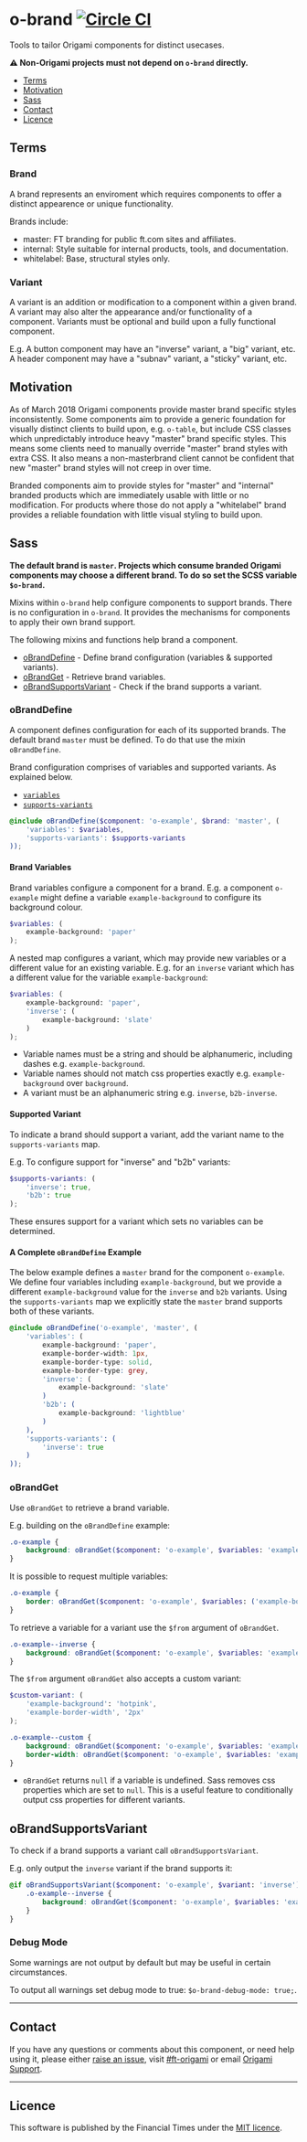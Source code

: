 o-brand [![Circle CI](https://circleci.com/gh/Financial-Times/o-brand/tree/master.svg?style=svg)](https://circleci.com/gh/Financial-Times/o-brand/tree/master)
=================

Tools to tailor Origami components for distinct usecases.

**&#x26A0;&#xFE0F; Non-Origami projects must not depend on `o-brand` directly.**



- [Terms](#terms)
- [Motivation](#motivation)
- [Sass](#sass)
- [Contact](#contact)
- [Licence](#licence)

## Terms

### Brand

A brand represents an enviroment which requires components to offer a distinct appearence or unique functionality.

Brands include:

- master: FT branding for public ft.com sites and affiliates.
- internal: Style suitable for internal products, tools, and documentation.
- whitelabel: Base, structural styles only.

### Variant

A variant is an addition or modification to a component within a given brand. A variant may also alter the appearance and/or functionality of a component. Variants must be optional and build upon a fully functional component.

E.g. A button component may have an "inverse" variant, a "big" variant, etc. A header component may have a "subnav" variant, a "sticky" variant, etc.

## Motivation

As of March 2018 Origami components provide master brand specific styles inconsistently. Some components aim to provide a generic foundation for visually distinct clients to build upon, e.g. `o-table`, but include CSS classes which unpredictably introduce heavy "master" brand specific styles. This means some clients need to manually override "master" brand styles with extra CSS. It also means a non-masterbrand client cannot be confident that new "master" brand styles will not creep in over time.

Branded components aim to provide styles for "master" and "internal" branded products which are immediately usable with little or no modification. For products where those do not apply a "whitelabel" brand provides a reliable foundation with little visual styling to build upon.

## Sass

**The default brand is `master`. Projects which consume branded Origami components may choose a different brand. To do so set the SCSS variable `$o-brand`.**

Mixins within `o-brand` help configure components to support brands. There is no configuration in `o-brand`. It provides the mechanisms for components to apply their own brand support.

The following mixins and functions help brand a component.

- [oBrandDefine](#obranddefine) - Define brand configuration (variables & supported variants).
- [oBrandGet](#obrandget) - Retrieve brand variables.
- [oBrandSupportsVariant](#obrandsupportsvariant) - Check if the brand supports a variant.

### oBrandDefine

A component defines configuration for each of its supported brands. The default brand `master` must be defined. To do that use the mixin `oBrandDefine`.

Brand configuration comprises of variables and supported variants. As explained below.
- [`variables`](#brand-variables)
- [`supports-variants`](#supports-variants)

```scss
@include oBrandDefine($component: 'o-example', $brand: 'master', (
    'variables': $variables,
    'supports-variants': $supports-variants
));
```

#### Brand Variables

Brand variables configure a component for a brand. E.g. a component `o-example` might define a variable `example-background` to configure its background colour.

```scss
$variables: (
	example-background: 'paper'
);
```

A nested map configures a variant, which may provide new variables or a different value for an existing variable. E.g. for an `inverse` variant which has a different value for the variable `example-background`:

```scss
$variables: (
	example-background: 'paper',
	'inverse': (
		example-background: 'slate'
	)
);
```

- Variable names must be a string and should be alphanumeric, including dashes e.g. `example-background`.
- Variable names should not match css properties exactly e.g. `example-background` over `background`.
- A variant must be an alphanumeric string e.g. `inverse`, `b2b-inverse`.

#### Supported Variant

To indicate a brand should support a variant, add the variant name to the `supports-variants` map.

E.g. To configure support for "inverse" and "b2b" variants:
```scss
$supports-variants: (
	'inverse': true,
	'b2b': true
);
```

These ensures support for a variant which sets no variables can be determined.

#### A Complete `oBrandDefine` Example

The below example defines a `master` brand for the component `o-example`. We define four variables including `example-background`, but we provide a different `example-background` value for the `inverse` and `b2b` variants. Using the `supports-variants` map we explicitly state the `master` brand supports both of these variants.

```scss
@include oBrandDefine('o-example', 'master', (
    'variables': (
		example-background: 'paper',
		example-border-width: 1px,
		example-border-type: solid,
		example-border-type: grey,
		'inverse': (
			example-background: 'slate'
		)
		'b2b': (
			example-background: 'lightblue'
		)
    ),
    'supports-variants': (
        'inverse': true
    )
));
```

### oBrandGet

Use `oBrandGet` to retrieve a brand variable.

E.g. building on the `oBrandDefine` example:
```scss
.o-example {
	background: oBrandGet($component: 'o-example', $variables: 'example-background'); // background: paper;
}
```

It is possible to request multiple variables:
```scss
.o-example {
	border: oBrandGet($component: 'o-example', $variables: ('example-border-width', 'example-border-type', 'example-border-color')); // border: 1px solid grey;
}
```

To retrieve a variable for a variant use the `$from` argument of `oBrandGet`.
```scss
.o-example--inverse {
	background: oBrandGet($component: 'o-example', $variables: 'example-background', $from: 'inverse'); // background: slate;
}
```

The `$from` argument `oBrandGet` also accepts a custom variant:

```scss
$custom-variant: (
	'example-background': 'hotpink',
	'example-border-width', '2px'
);

.o-example--custom {
	background: oBrandGet($component: 'o-example', $variables: 'example-background', $from: $custom-variant); // background: hotpink;
	border-width: oBrandGet($component: 'o-example', $variables: 'example-border-width', $from: $custom-variant); // border-width: 2px;
}
```

- `oBrandGet` returns `null` if a variable is undefined. Sass removes css properties which are set to `null`. This is a useful feature to conditionally output css properties for different variants.

## oBrandSupportsVariant

To check if a brand supports a variant call `oBrandSupportsVariant`.

E.g. only output the `inverse` variant if the brand supports it:
```scss
@if oBrandSupportsVariant($component: 'o-example', $variant: 'inverse') {
	.o-example--inverse {
		background: oBrandGet($component: 'o-example', $variables: 'example-background', $from: 'inverse'); // background: slate;
	}
}
```

### Debug Mode

Some warnings are not output by default but may be useful in certain circumstances.

To output all warnings set debug mode to true: `$o-brand-debug-mode: true;`.

---

## Contact

If you have any questions or comments about this component, or need help using it, please either [raise an issue](https://github.com/Financial-Times/o-brand/issues), visit [#ft-origami](https://financialtimes.slack.com/messages/ft-origami/) or email [Origami Support](mailto:origami-support@ft.com).

----

## Licence

This software is published by the Financial Times under the [MIT licence](http://opensource.org/licenses/MIT).

